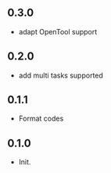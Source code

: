 ## 0.3.0

- adapt OpenTool support

## 0.2.0

- add multi tasks supported

## 0.1.1

- Format codes

## 0.1.0

- Init.
